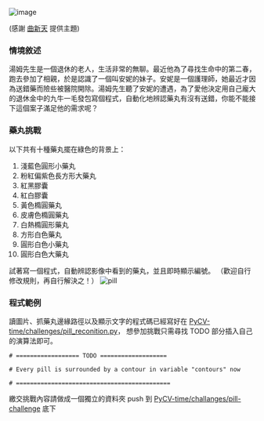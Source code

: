 ![image](https://cloud.githubusercontent.com/assets/7896433/8547656/e15c3412-24f2-11e5-8d88-b1f9cc5a2f52.png)

(感謝 [曲新天](https://github.com/fatcloud/PyCV-time/blob/master/members/Sky%20introduction.pdf) 提供主題)

### 情境敘述

湯姆先生是一個退休的老人，生活非常的無聊。最近他為了尋找生命中的第二春，跑去參加了相親，於是認識了一個叫安妮的妹子。安妮是一個護理師，她最近才因為送錯藥而險些被醫院開除。湯姆先生聽了安妮的遭遇，為了愛他決定用自己龐大的退休金中的九牛一毛發包寫個程式，自動化地辨認藥丸有沒有送錯，你能不能接下這個案子滿足他的需求呢？


### 藥丸挑戰

以下共有十種藥丸擺在綠色的背景上：

1. 淺藍色圓形小藥丸
2. 粉紅偏紫色長方形大藥丸
3. 紅黑膠囊
4. 紅白膠囊
5. 黃色橢圓藥丸
6. 皮膚色橢圓藥丸
7. 白熱橢圓形藥丸
8. 方形白色藥丸
9. 圓形白色小藥丸
10. 圓形白色大藥丸

試著寫一個程式，自動辨認影像中看到的藥丸，並且即時顯示編號。
（歡迎自行修改規則，再自行解決之！）
![pill](https://cloud.githubusercontent.com/assets/7896433/8550364/b3d8f6e6-2502-11e5-9f23-b1c0f60a4b00.png)


### 程式範例

讀圖片、抓藥丸邊緣路徑以及顯示文字的程式碼已經寫好在 [PyCV-time/challenges/pill_reconition.py](https://github.com/fatcloud/PyCV-time/blob/master/challanges/pill-challenge/pill_reconition.py)，
想參加挑戰只需尋找 TODO 部分插入自己的演算法即可。

    # ================== TODO ===================
    
    # Every pill is surrounded by a contour in variable "contours" now
    
    # ============================================

繳交挑戰內容請做成一個獨立的資料夾 push 到 [PyCV-time/challanges/pill-challenge](https://github.com/fatcloud/PyCV-time/tree/master/challanges/pill-challenge) 底下
